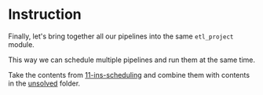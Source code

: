 # Instruction

Finally, let's bring together all our pipelines into the same `etl_project` module. 

This way we can schedule multiple pipelines and run them at the same time. 

Take the contents from [11-ins-scheduling](../../11-ins-scheduling/solved/) and combine them with contents in the [unsolved](../unsolved/) folder. 

